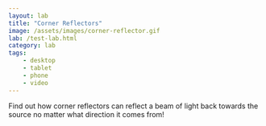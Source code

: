 ```yaml
---
layout: lab
title: "Corner Reflectors"
image: /assets/images/corner-reflector.gif
lab: /test-lab.html
category: lab
tags:
    - desktop
    - tablet
    - phone
    - video
---
```


Find out how corner reflectors can reflect a beam of light back towards the source no matter what direction it comes from!